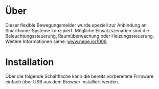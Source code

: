 # Über

Dieser flexible Bewegungsmelder wurde speziell zur Anbindung an Smarthome-Systeme konzipiert. Mögliche Einsatzszenarien sind die Beleuchtungssteuerung, Raumüberwachung oder Heizungssteuerung. Weitere Informationen siehe: <a href="https://www.neoe.io/1009">www.neoe.io/1009</a>

# Installation

Über die folgende Schaltfläche kann die bereits vorbereitete Firmware einfach über USB aus dem Browser installiert werden.

<esp-web-install-button manifest="./manifest.json"></esp-web-install-button>

<script type="module" src="https://unpkg.com/esp-web-tools@5.2.0/dist/web/install-button.js?module"></script>
